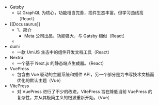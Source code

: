 - Gatsby
	- 以 GraphQL 为核心，功能相当完善，插件生态丰富。但学习曲线高（React）
- [[Docusaurus]]
	- 1、简介
		- Meta 公司出品。功能强大，与 Gatsby 相似（React）
	-
- dumi
	- 一款 UmiJS 生态中的组件开发文档工具（React）
- Nextra
	- 一个基于 Next.js 的静态站点生成器。（React）
- VuePress
	- 包含由 Vue 驱动的主题系统和插件 API，另一个部分是为书写技术文档而优化的默认主题（Vue）
- VitePress
	- 对 VuePress 进行了不少的改进。VitePress 旨在降低当前 VuePress 的复杂性，并从其极简主义的根源重新开始。（Vue）